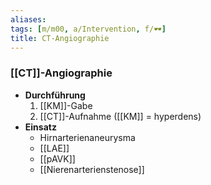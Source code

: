 ```yaml
---
aliases: 
tags: [m/m00, a/Intervention, f/🕶️]
title: CT-Angiographie
---
```

### [[CT]]-Angiographie
- **Durchführung**
	1. [[KM]]-Gabe
	2. [[CT]]-Aufnahme ([[KM]] = hyperdens)
- **Einsatz**
	- Hirnarterienaneurysma
	- [[LAE]]
	- [[pAVK]]
	- [[Nierenarterienstenose]]